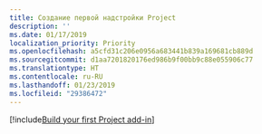 ```yaml
---
title: Создание первой надстройки Project
description: ''
ms.date: 01/17/2019
localization_priority: Priority
ms.openlocfilehash: a5cfd31c206e0956a683441b839a169681cb889d
ms.sourcegitcommit: d1aa7201820176ed986b9f00bb9c88e055906c77
ms.translationtype: HT
ms.contentlocale: ru-RU
ms.lasthandoff: 01/23/2019
ms.locfileid: "29386472"
---
```

[!include[Build your first Project add-in](../includes/file-get-started-project.md)]
